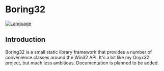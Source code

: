# Boring32

[![Language](https://img.shields.io/badge/Language%20-C++20-blue.svg?style=flat-square)](https://github.com/yottaawesome/boring32/)

## Introduction

Boring32 is a small static library framework that provides a number of convenience classes around the Win32 API. It's a bit like my Onyx32 project, but much less ambitious. Documentation is planned to be added. 
